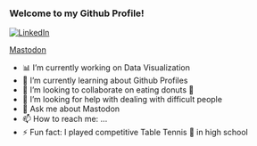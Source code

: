 ### Welcome to my Github Profile!

<a href="https://www.linkedin.com/in/alarkjoshi/"><img alt="LinkedIn" src="https://img.shields.io/badge/linkedin%20-%230077B5.svg?&style=for-the-badge&logo=linkedin&logoColor=white"/></a>

<a rel="me" href="https://vis.social/@alark">Mastodon</a>

<!--
**alark/alark** is a ✨ _special_ ✨ repository because its `README.md` (this file) appears on your GitHub profile.

Here are some ideas to get you started:
-->

- 📊 I’m currently working on Data Visualization
- 🌱 I’m currently learning about Github Profiles
- 👯 I’m looking to collaborate on eating donuts 🍩
- 🤔 I’m looking for help with dealing with difficult people
- 💬 Ask me about Mastodon
- 📫 How to reach me: ...
- ⚡ Fun fact: I played competitive Table Tennis 🏓 in high school

